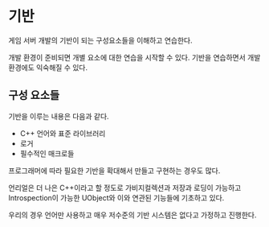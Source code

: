 # 기반

게임 서버 개발의 기반이 되는 구성요소들을 이해하고 연습한다. 

개발 환경이 준비되면 개별 요소에 대한 연습을 시작할 수 있다. 
기반을 연습하면서 개발환경에도 익숙해질 수 있다. 

## 구성 요소들 

기반을 이루는 내용은 다음과 같다. 

- C++ 언어와 표준 라이브러리 
- 로거
- 필수적인 매크로들

프로그래머에 따라 필요한 기반을 확대해서 만들고 구현하는 경우도 많다. 

언리얼은 더 나은 C++이라고 할 정도로 가비지컬렉션과 저장과 로딩이 가능하고 
Introspection이 가능한 UObject와 이와 연관된 기능들에 기초하고 있다. 

우리의 경우 언어만 사용하고 매우 저수준의 기반 시스템은 없다고 가정하고 
진행한다. 









